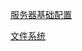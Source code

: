 [服务器基础配置](./%E6%9C%8D%E5%8A%A1%E5%99%A8%E5%9F%BA%E7%A1%80%E9%85%8D%E7%BD%AE.md)

[文件系统](./%E6%96%87%E4%BB%B6%E7%B3%BB%E7%BB%9F.md)
